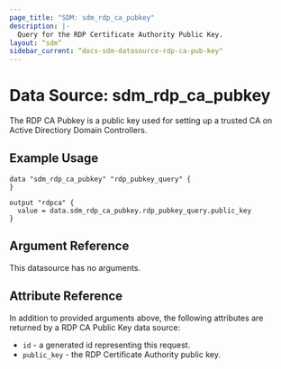 ```yaml
---
page_title: "SDM: sdm_rdp_ca_pubkey"
description: |-
  Query for the RDP Certificate Authority Public Key. 
layout: “sdm”
sidebar_current: “docs-sdm-datasource-rdp-ca-pub-key"
---
```

# Data Source: sdm_rdp_ca_pubkey

The RDP CA Pubkey is a public key used for setting up a trusted CA on Active Directiory Domain Controllers.
## Example Usage

```hcl
data "sdm_rdp_ca_pubkey" "rdp_pubkey_query" {
}

output "rdpca" {
  value = data.sdm_rdp_ca_pubkey.rdp_pubkey_query.public_key
}
```
## Argument Reference
This datasource has no arguments.
## Attribute Reference
In addition to provided arguments above, the following attributes are returned by a RDP CA Public Key data source:
* `id` - a generated id representing this request.
* `public_key` - the RDP Certificate Authority public key.